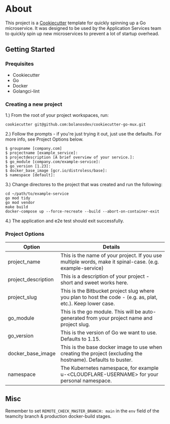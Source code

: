 # About

This project is a [Cookiecutter](https://github.com/cookiecutter/cookiecutter) template for quickly spinning up a
Go microservice. It was designed to be used by the Application Services team to quickly spin up new microservices
to prevent a lot of startup overhead.

## Getting Started

### Prequisites

- Cookiecutter
- Go
- Docker
- Golangci-lint

### Creating a new project

1.) From the root of your project workspaces, run:

```
cookiecutter git@github.com:bolanosdev/cookiecutter-go-mux.git
```

2.) Follow the prompts - if you're just trying it out, just use the defaults. For more info, see Project Options below.

```
$ groupname [company.com]
$ projectname [example_service]:
$ projectdescription [A brief overview of your service.]:
$ go_module [company.com/example-service]:
$ go_version [1.23]:
$ docker_base_image [gcr.io/distroless/base]:
$ namespace [default]:
```

3.) Change directores to the project that was created and run the following:

```
cd ~/path/to/example-service
go mod tidy
go mod vendor
make build
docker-compose up --force-recreate --build --abort-on-container-exit
```

4.) The application and e2e test should exit successfully.

### Project Options

| Option              | Details                                                                                                      |
| ------------------- | ------------------------------------------------------------------------------------------------------------ |
| project_name        | This is the name of your project. If you use multiple words, make it spinal-case. (e.g. example-service)     |
| project_description | This is a description of your project - short and sweet works here.                                          |
| project_slug        | This is the Bitbucket project slug where you plan to host the code - (e.g. as, plat, etc.). Keep lower case. |
| go_module           | This is the go module. This will be auto-generated from your project name and project slug.                  |
| go_version          | This is the version of Go we want to use. Defaults to 1.15.                                                  |
| docker_base_image   | This is the base docker image to use when creating the project (excluding the hostname). Defaults to buster. |
| namespace           | The Kubernetes namespace, for example u-&lt;CLOUDFLARE-USERNAME&gt; for your personal namespace.             |

## Misc

Remember to set `REMOTE_CHECK_MASTER_BRANCH: main` in the `env` field of the teamcity branch & production docker-build stages.
